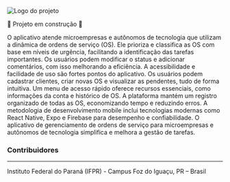 <img src="https://pasteboard.co/7tBRCtqBFqHt.jpg" alt="Logo do projeto">

:construction: Projeto em construção :construction:

O aplicativo atende microempresas e autônomos de tecnologia que utilizam a dinâmica de ordens de serviço (OS). Ele prioriza e classifica as OS com base em níveis de urgência, facilitando a identificação das tarefas importantes. Os usuários podem modificar o status e adicionar comentários, com isso melhorando a eficiência. A acessibilidade e facilidade de uso são fortes pontos do aplicativo. Os usuários podem cadastrar clientes, criar novas OS e visualizar as pendentes, tudo de forma intuitiva. Um menu de acesso rápido oferece recursos essenciais, como informações da conta e histórico de OS. A plataforma mantém um registro organizado de todas as OS, economizando tempo e reduzindo erros. A metodologia de desenvolvimento mobile inclui tecnologias modernas como React Native, Expo e Firebase para desempenho e confiabilidade. O aplicativo de gerenciamento de ordens de serviço para microempresas e autônomos de tecnologia simplifica e melhora a gestão de tarefas.

### Contribuidores




---

Instituto Federal do Paraná (IFPR) - Campus Foz do Iguaçu, PR – Brasil





